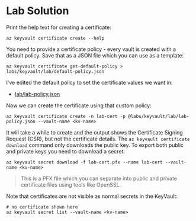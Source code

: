 # Lab Solution


Print the help text for creating a certificate:

```
az keyvault certificate create --help
```

You need to provide a certificate policy - every vault is created with a default policy. Save that as a JSON file which you can use as a template:

```
az keyvault certificate get-default-policy > labs/keyvault/lab/default-policy.json
```

I've edited the default policy to set the certificate values we want in:

- [lab/lab-policy.json](/labs/keyvault/lab/lab-policy.json)

Now we can create the certificate using that custom policy:

```
az keyvault certificate create -n lab-cert -p @labs/keyvault/lab/lab-policy.json --vault-name <kv-name> 
```

It will take a while to create and the output shows the Certificate Signing Request (CSR), but not the certificate details. The `az keyvault certificate download` command only downloads the public key. To export both public and private keys you need to download a secret:

```
az keyvault secret download -f lab-cert.pfx --name lab-cert --vault-name <kv-name> 
```

> This is a PFX file which you can separate into public and private certificate files using tools like OpenSSL.

Note that certificates are not visible as normal secrets in the KeyVault:

```
# no certificate shown here
az keyvault secret list --vault-name <kv-name> 
```